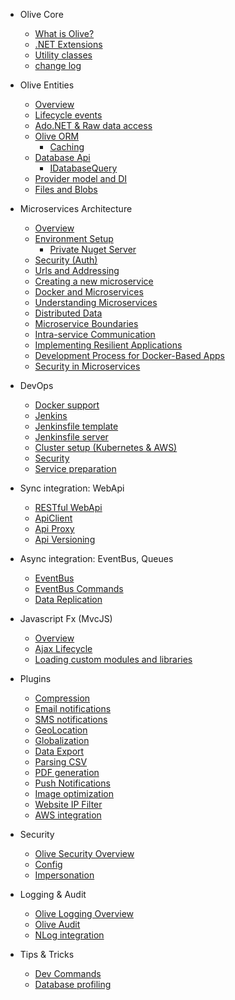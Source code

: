 * Olive Core
    * [What is Olive?](README.md)
    * [.NET Extensions](Core/Extensions.md)  
    * [Utility classes](Core/Utilities.md)
    * [change log](ChangeLog.md)
    
* Olive Entities
    * [Overview](Entities/Overview.md)
    * [Lifecycle events](Entities/Lifecycle.md)
    * [Ado.NET & Raw data access](Entities/RawDataAccess.md)
    * [Olive ORM](Entities/ORM.md)
       * [Caching](Entities/Cache.md)
    * [Database Api](Entities/Database.md)
       * [IDatabaseQuery](Entities/IDatabaseQuery.md)
    * [Provider model and DI](Entities/DI.md)
    * [Files and Blobs](Entities/Blob.md)

* Microservices Architecture
    * [Overview](Microservices/Overview.md)
    * [Environment Setup](Microservices/Setup.md)
        * [Private Nuget Server](Microservices/PrivateNuget.md)
    * [Security (Auth)](Microservices/Security.md)
    * [Urls and Addressing](Microservices/Addressing.md)
    * [Creating a new microservice](Microservices/Create.New.md)
    * [Docker and Microservices](Microservices/DockerMicroservices.md)
    * [Understanding Microservices](Microservices/UnderstandingMicroservices.md)
    * [Distributed Data](Microservices/DistributedDataInMicroservices.md)
    * [Microservice Boundaries](Microservices/MicroserviceBoundaries.md)
    * [Intra-service Communication](Microservices/IntraServiceCommunication.md)
    * [Implementing Resilient Applications](Microservices/ImplementingResilientApplications.md)
    * [Development Process for Docker-Based Apps](Microservices/DockerBasedApplications.md)
    * [Security in Microservices](Microservices/SecurityInMicroservices.md)
   
* DevOps
    * [Docker support](DevOps/Docker.md)
    * [Jenkins](DevOps/Jenkins.md)
    * [Jenkinsfile template](DevOps/MSharp-Jenkinsfile.md)
    * [Jenkinsfile server](DevOps/PreparingJenkinsServer.md)
    * [Cluster setup (Kubernetes & AWS)](DevOps/Cluster-setup.md)
    * [Security](DevOps/Security.md)
    * [Service preparation](DevOps/Service-preparation.md)
        
* Sync integration: WebApi
    * [RESTful WebApi](Api/WebApi.md)
    * [ApiClient](Api/ApiClient.md)
    * [Api Proxy](Api/Proxy.md)
    * [Api Versioning](Api/Versioning.md)

* Async integration: EventBus, Queues
    * [EventBus](Api/EventBus.md)
    * [EventBus Commands](Api/EventBusCommands.md)
    * [Data Replication](Api/Replication.md)

* Javascript Fx (MvcJS)
    * [Overview](MvcJS/Overview.md)
    * [Ajax Lifecycle](MvcJS/AjaxLifecycle.md)
    * [Loading custom modules and libraries](MvcJS/Library.md)
    
    
* Plugins
    * [Compression](Services/Compression.md)
    * [Email notifications](Services/Email.md)
    * [SMS notifications](Services/SMS.md)
    * [GeoLocation](Services/GeoLocation.md)
    * [Globalization]()
    * [Data Export]()
    * [Parsing CSV](Services/CSV.md)
    * [PDF generation]()
    * [Push Notifications](Services/PushNotification.md)
    * [Image optimization]()
    * [Website IP Filter]()
    * [AWS integration](Services/Aws.md)

* Security
    * [Olive Security Overview](Security/Security.md)
    * [Config](Security/Config.md)
    * [Impersonation]()
    
* Logging & Audit
    * [Olive Logging Overview](Logging/Logging.md)
    * [Olive Audit](Logging/Audit.md)
    * [NLog integration](Logging/NLog.md)

* Tips & Tricks
    * [Dev Commands](Tips/DevCommands.md)
    * [Database profiling]()
     
